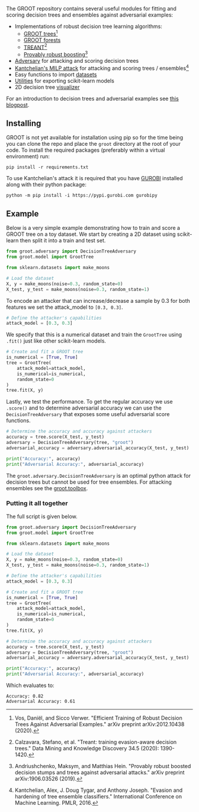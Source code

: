 The GROOT repository contains several useful modules for fitting and scoring decision trees and ensembles against adversarial examples:

- Implementations of robust decision tree learning algorithms:
    * [GROOT trees](../reference/models/groot_tree)[^1]
    * [GROOT forests](../reference/models/groot_forest)
    * [TREANT](../reference/models/treant)[^2]
    * [Provably robust boosting](../reference/models/boosting)[^3]
- [Adversary](../reference/adversary) for attacking and scoring decision trees
- [Kantchelian's MILP attack](../reference/verification) for attacking and scoring trees / ensembles[^4]
- Easy functions to import [datasets](../reference/datasets)
- [Utilities](../reference/util) for exporting scikit-learn models
- 2D decision tree [visualizer](../reference/visualization)

For an introduction to decision trees and adversarial examples see [this blogpost](https://cyber-analytics.nl/blogposts/2021-03-15-trees-adversarial-examples/).

## Installing
GROOT is not yet available for installation using pip so for the time being you can clone the repo and place the `groot` directory at the root of your code. To install the required packages (preferably within a virtual environment) run:
```
pip install -r requirements.txt
```

To use Kantchelian's attack it is required that you have [GUROBI](https://www.gurobi.com/) installed along with their python package:
```
python -m pip install -i https://pypi.gurobi.com gurobipy
```

## Example
Below is a very simple example demonstrating how to train and score a GROOT tree on a toy dataset. We start by creating a 2D dataset using scikit-learn then split it into a train and test set.

``` python
from groot.adversary import DecisionTreeAdversary
from groot.model import GrootTree

from sklearn.datasets import make_moons

# Load the dataset
X, y = make_moons(noise=0.3, random_state=0)
X_test, y_test = make_moons(noise=0.3, random_state=1)
```

To encode an attacker that can increase/decrease a sample by 0.3 for both features we set the attack_model to `[0.3, 0.3]`.

``` python
# Define the attacker's capabilities
attack_model = [0.3, 0.3]
```

We specify that this is a numerical dataset and train the `GrootTree` using `.fit()` just like other scikit-learn models.

``` python
# Create and fit a GROOT tree
is_numerical = [True, True]
tree = GrootTree(
    attack_model=attack_model,
    is_numerical=is_numerical,
    random_state=0
)
tree.fit(X, y)
```

Lastly, we test the performance. To get the regular accuracy we use `.score()` and to determine adversarial accuracy we can use the `DecisionTreeAdversary` that exposes some useful adversarial score functions.

``` python
# Determine the accuracy and accuracy against attackers
accuracy = tree.score(X_test, y_test)
adversary = DecisionTreeAdversary(tree, "groot")
adversarial_accuracy = adversary.adversarial_accuracy(X_test, y_test)

print("Accuracy:", accuracy)
print("Adversarial Accuracy:", adversarial_accuracy)
```

The `groot.adversary.DecisionTreeAdversary` is an optimal python attack for decision trees but cannot be used for tree ensembles. For attacking ensembles see the [groot.toolbox](../reference/toolbox).

### Putting it all together
The full script is given below.

``` python
from groot.adversary import DecisionTreeAdversary
from groot.model import GrootTree

from sklearn.datasets import make_moons

# Load the dataset
X, y = make_moons(noise=0.3, random_state=0)
X_test, y_test = make_moons(noise=0.3, random_state=1)

# Define the attacker's capabilities
attack_model = [0.3, 0.3]

# Create and fit a GROOT tree
is_numerical = [True, True]
tree = GrootTree(
    attack_model=attack_model,
    is_numerical=is_numerical,
    random_state=0
)
tree.fit(X, y)

# Determine the accuracy and accuracy against attackers
accuracy = tree.score(X_test, y_test)
adversary = DecisionTreeAdversary(tree, "groot")
adversarial_accuracy = adversary.adversarial_accuracy(X_test, y_test)

print("Accuracy:", accuracy)
print("Adversarial Accuracy:", adversarial_accuracy)

```

Which evaluates to:

```
Accuracy: 0.82
Adversarial Accuracy: 0.61
```

[^1]: Vos, Daniël, and Sicco Verwer. "Efficient Training of Robust Decision Trees Against Adversarial Examples." arXiv preprint arXiv:2012.10438 (2020).
[^2]: Calzavara, Stefano, et al. "Treant: training evasion-aware decision trees." Data Mining and Knowledge Discovery 34.5 (2020): 1390-1420.
[^3]: Andriushchenko, Maksym, and Matthias Hein. "Provably robust boosted decision stumps and trees against adversarial attacks." arXiv preprint arXiv:1906.03526 (2019).
[^4]: Kantchelian, Alex, J. Doug Tygar, and Anthony Joseph. "Evasion and hardening of tree ensemble classifiers." International Conference on Machine Learning. PMLR, 2016.